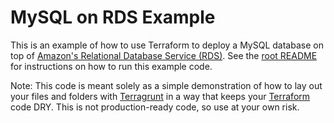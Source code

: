 # MySQL on RDS Example

This is an example of how to use Terraform to deploy a MySQL database on top of [Amazon's Relational Database Service
(RDS)](https://aws.amazon.com/rds/). See the [root README](https://github.com/terraform-modules-krish/terragrunt-infrastructure-modules-example/blob/v0.4.0/README.md) for instructions on how to run this example code. 

Note: This code is meant solely as a simple demonstration of how to lay out your files and folders with 
[Terragrunt](https://github.com/terraform-modules-krish/terragrunt) in a way that keeps your [Terraform](https://www.terraform.io) 
code DRY. This is not production-ready code, so use at your own risk.
